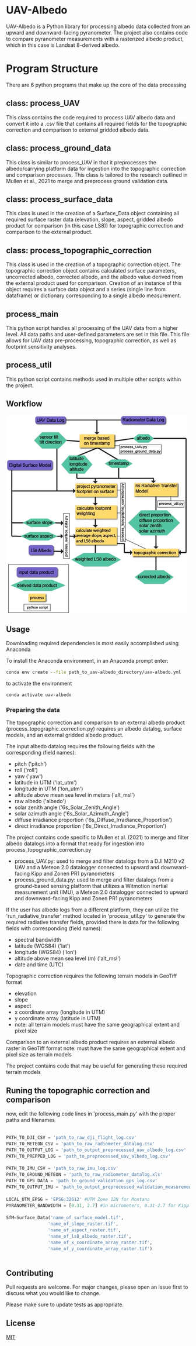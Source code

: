 # UAV-Albedo

UAV-Albedo is a Python library for processing albedo data collected from an upward and downward-facing pyranometer. The project also contains code to compare pyranometer measurements with a rasterized albedo product, which in this case is Landsat 8-derived albedo.

# Program Structure
There are 6 python programs that make up the core of the data processing

## class: process_UAV
This class contains the code required to process UAV albedo data and convert it into a .csv file that contains all required fields for the topographic correction and comparison to external gridded albedo data.

## class: process_ground_data
This class is similar to process_UAV in that it preprocesses the albedo/carrying platform data for ingestion into the topographic correction and comparison processes. This class is tailored to the research outlined in Mullen et al., 2021 to merge and preprocess ground validation data.

## class: process_surface_data
This class is used in the creation of a Surface_Data object containing all required surface raster data (elevation, slope, aspect, gridded albedo product for comparison (in this case LS8)) for topographic correction and comparison to the external product.

## class: process_topographic_correction
This class is used in the creation of a topographic correction object. The topographic correction object contains calculated surface parameters, uncorrected albedo, corrected albedo, and the albedo value derived from the external product used for comparison. Creation of an instance of this object requires a surface data object and a series (single line from dataframe) or dictionary corresponding to a single albedo measurement.

## process_main
This python script handles all processing of the UAV data from a higher level. All data paths and user-defined parameters are set in this file. This file allows for UAV data pre-processing, topographic correction, as well as footprint sensitivity analyses.

## process_util
This python script contains methods used in multiple other scripts within the project.

## Workflow

![image](workflow.jpg)

## Usage
Downloading required dependencies is most easily accomplished using Anaconda

To install the Anaconda environment, in an Anaconda prompt enter:

```bash
conda env create --file path_to_uav-albedo_directory/uav-albedo.yml
```

to activate the environment

```bash
conda activate uav-albedo
```

### Preparing the data
The topographic correction and comparison to an external albedo product (process_topographic_correction.py) requires an albedo datalog, surface models, and an external gridded albedo product.

The input albedo datalog requires the following fields with the corresponding (field names):
* pitch ('pitch')
* roll ('roll')
* yaw ('yaw')
* latitude in UTM ('lat_utm')
* longitude in UTM ('lon_utm')
* altitude above mean sea level in meters ('alt_msl')
* raw albedo ('albedo')
* solar zenith angle ('6s_Solar_Zenith_Angle')
* solar azimuth angle ('6s_Solar_Azimuth_Angle')
* diffuse irradiance proportion ('6s_Diffuse_Irradiance_Proportion')
* direct irradiance proportion ('6s_Direct_Irradiance_Proportion')

The project contains code specific to Mullen et al. (2021) to merge and filter albedo datalogs into a format that ready for ingestion into process_topographic_correction.py
* process_UAV.py: used to merge and filter datalogs from a DJI M210 v2 UAV and a Meteon 2.0 datalogger connected to upward and downward-facing Kipp and Zonen PR1 pyranometers
* process_ground_data.py: used to merge and filter datalogs from a ground-based sensing platform that utilizes a Witmotion inertial measurement unit (IMU), a Meteon 2.0 datalogger connected to upward and downward-facing Kipp and Zonen PR1 pyranometers

If the user has albedo logs from a different platform, they can utilize the 'run_radiative_transfer' method located in 'process_util.py' to generate the required radiative transfer fields, provided there is data for the following fields with corresponding (field names):
* spectral bandwidth
* latitude (WGS84) ('lat')
* longitude (WGS84) ('lon')
* altitude above mean sea level (m) ('alt_msl')
* date and time (UTC)

Topographic correction requires the following terrain models in GeoTiff format

* elevation
* slope
* aspect
* x coordinate array (longitude in UTM)
* y coordinate array (latitude in UTM)
* note: all terrain models must have the same geographical extent and pixel size

Comparison to an external albedo product requires an external albedo raster in GeoTiff format
note: must have the same geographical extent and pixel size as terrain models

The project contains code that may be useful for generating these required terrain models

## Runing the topographic correction and comparison
now, edit the following code lines in 'process_main.py' with the proper paths and filenames

```python

PATH_TO_DJI_CSV = 'path_to_raw_dji_flight_log.csv'
PATH_TO_METEON_CSV = 'path_to_raw_radiometer_datalog.csv'
PATH_TO_OUTPUT_LOG = 'path_to_output_preprocessed_uav_albedo_log.csv'
PATH_TO_PREPPED_LOG = 'path_to_preprocessed_uav_albedo_log.csv'

PATH_TO_IMU_CSV = 'path_to_raw_imu_log.csv'
PATH_TO_GROUND_METEON = 'path_to_raw_radiometer_datalog.xls'
PATH_TO_GPS_DATA = 'path_to_ground_validation_gps_log.csv'
PATH_TO_OUTPUT_IMU = 'path_to_output_preprocessed_validation_measurements.xlsx'

LOCAL_UTM_EPSG = 'EPSG:32612' #UTM Zone 12N for Montana
PYRANOMETER_BANDWIDTH = [0.31, 2.7] #in micrometers, 0.31-2.7 for Kipp and Zonen PR1 pyranometers

SfM=Surface_Data('name_of_surface_model.tif', 
                'name_of_slope_raster.tif', 
                'name_of_aspect_raster.tif', 
                'name_of_ls8_albedo_raster.tif',
                'name_of_x_coordinate_array_raster.tif', 
                'name_of_y_coordinate_array_raster.tif')
				
```

## Contributing
Pull requests are welcome. For major changes, please open an issue first to discuss what you would like to change.

Please make sure to update tests as appropriate.



## License
[MIT](https://choosealicense.com/licenses/mit/)